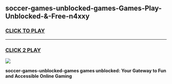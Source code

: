 
## soccer-games-unblocked-games-Games-Play-Unblocked-&-Free-n4xxy
<h3>
<a href="https://premium76.site?title=soccer-games-unblocked-games&ref=24A">CLICK TO PLAY</a></h3>
<hr>

<h3>
<a href="https://premium76.site?title=soccer-games-unblocked-games&ref=24A">CLICK 2 PLAY</a>
  
</h3>

<a href="https://premium76.site?title=soccer-games-unblocked-games&ref=24A"><img src="https://clearcache.store/games.png"></a>


**soccer-games-unblocked-games games unblocked: Your Gateway to Fun and Accessible Online Gaming**
